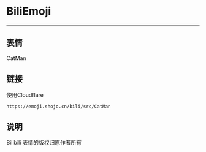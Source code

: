 # BiliEmoji
---
## 表情
CatMan
## 链接
使用Cloudflare
```
https://emoji.shojo.cn/bili/src/CatMan
```
## 说明
Bilibili 表情的版权归原作者所有
